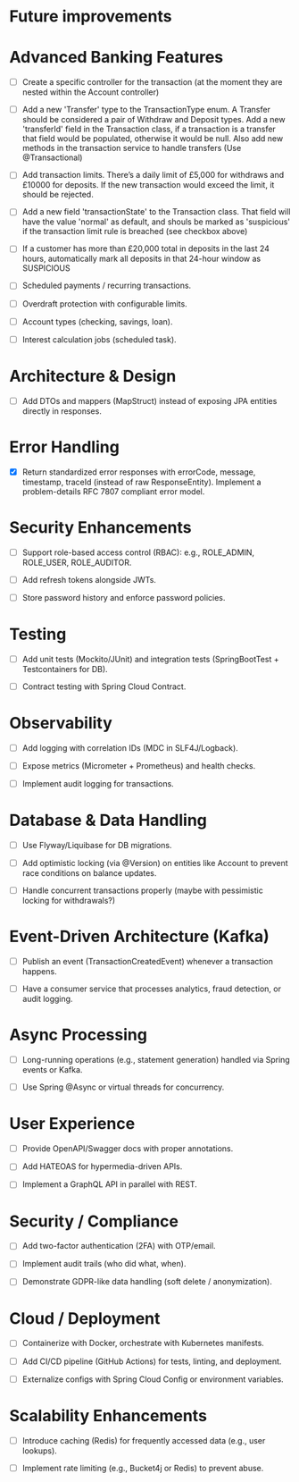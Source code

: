 # Future improvements

# Advanced Banking Features
- [ ] Create a specific controller for the transaction (at the moment they are nested within the Account controller)

- [ ] Add a new 'Transfer' type to the TransactionType enum. A Transfer should be considered a pair of Withdraw and Deposit types. Add a new 'transferId' field in the Transaction class, if a transaction is a transfer that field would be populated, otherwise it would be null. Also add new methods in the transaction service to handle transfers (Use @Transactional)

- [ ] Add transaction limits. There’s a daily limit of £5,000 for withdraws and £10000 for deposits. If the new transaction would exceed the limit, it should be rejected.
    
- [ ] Add a new field 'transactionState' to the Transaction class. That field will have the value 'normal' as default, and shouls be marked as 'suspicious' if the transaction limit rule is breached (see checkbox above)

- [ ] If a customer has more than £20,000 total in deposits in the last 24 hours, automatically mark all deposits in that 24-hour window as SUSPICIOUS

- [ ] Scheduled payments / recurring transactions.

- [ ] Overdraft protection with configurable limits.

- [ ] Account types (checking, savings, loan).

- [ ] Interest calculation jobs (scheduled task).

# Architecture & Design

- [ ] Add DTOs and mappers (MapStruct) instead of exposing JPA entities directly in responses.

# Error Handling

- [x] Return standardized error responses with errorCode, message, timestamp, traceId (instead of raw ResponseEntity). Implement a problem-details RFC 7807 compliant error model.

# Security Enhancements

- [ ] Support role-based access control (RBAC): e.g., ROLE_ADMIN, ROLE_USER, ROLE_AUDITOR.

- [ ] Add refresh tokens alongside JWTs.

- [ ] Store password history and enforce password policies.

# Testing

- [ ] Add unit tests (Mockito/JUnit) and integration tests (SpringBootTest + Testcontainers for DB).

- [ ] Contract testing with Spring Cloud Contract.

# Observability

- [ ] Add logging with correlation IDs (MDC in SLF4J/Logback).

- [ ] Expose metrics (Micrometer + Prometheus) and health checks.

- [ ] Implement audit logging for transactions.

# Database & Data Handling

- [ ] Use Flyway/Liquibase for DB migrations.

- [ ] Add optimistic locking (via @Version) on entities like Account to prevent race conditions on balance updates.

- [ ] Handle concurrent transactions properly (maybe with pessimistic locking for withdrawals?)

# Event-Driven Architecture (Kafka)

- [ ] Publish an event (TransactionCreatedEvent) whenever a transaction happens.

- [ ] Have a consumer service that processes analytics, fraud detection, or audit logging.

# Async Processing

- [ ] Long-running operations (e.g., statement generation) handled via Spring events or Kafka.

- [ ] Use Spring @Async or virtual threads for concurrency.

# User Experience

- [ ] Provide OpenAPI/Swagger docs with proper annotations.

- [ ] Add HATEOAS for hypermedia-driven APIs.

- [ ] Implement a GraphQL API in parallel with REST.

# Security / Compliance

- [ ] Add two-factor authentication (2FA) with OTP/email.

- [ ] Implement audit trails (who did what, when).

- [ ] Demonstrate GDPR-like data handling (soft delete / anonymization).

# Cloud / Deployment

- [ ] Containerize with Docker, orchestrate with Kubernetes manifests.

- [ ] Add CI/CD pipeline (GitHub Actions) for tests, linting, and deployment.

- [ ] Externalize configs with Spring Cloud Config or environment variables.

# Scalability Enhancements

- [ ] Introduce caching (Redis) for frequently accessed data (e.g., user lookups).

- [ ] Implement rate limiting (e.g., Bucket4j or Redis) to prevent abuse.
